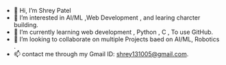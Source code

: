 - 👋 Hi, I’m Shrey Patel
- 👀 I’m interested in AI/ML ,Web Development , and learing charcter building.
- 🌱 I’m currently learning web development , Python , C , To use GitHub.
- 💞️ I’m looking to collaborate on multiple Projects baed on AI/ML, Robotics . 
- 📫 contact me through my Gmail ID: shrey131005@gmail.com.
